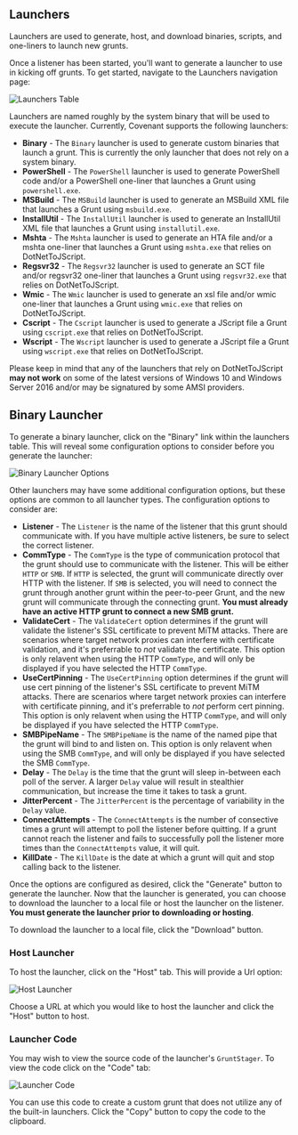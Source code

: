 ## Launchers

Launchers are used to generate, host, and download binaries, scripts, and one-liners to launch new grunts.

Once a listener has been started, you'll want to generate a launcher to use in kicking off grunts. To get started, navigate to the Launchers navigation page:

![Launchers Table](https://github.com/cobbr/Covenant/wiki/images/covenant-gui-launchers.png)

Launchers are named roughly by the system binary that will be used to execute the launcher. Currently, Covenant supports the following launchers:

* **Binary** - The `Binary` launcher is used to generate custom binaries that launch a grunt. This is currently the only launcher that does not rely on a system binary.
* **PowerShell** - The `PowerShell` launcher is used to generate PowerShell code and/or a PowerShell one-liner that launches a Grunt using `powershell.exe`.
* **MSBuild** - The `MSBuild` launcher is used to generate an MSBuild XML file that launches a Grunt using `msbuild.exe`.
* **InstallUtil** - The `InstallUtil` launcher is used to generate an InstallUtil XML file that launches a Grunt using `installutil.exe`.
* **Mshta** - The `Mshta` launcher is used to generate an HTA file and/or a mshta one-liner that launches a Grunt using `mshta.exe` that relies on DotNetToJScript.
* **Regsvr32** - The `Regsvr32` launcher is used to generate an SCT file and/or regsvr32 one-liner that launches a Grunt using `regsvr32.exe` that relies on DotNetToJScript.
* **Wmic** - The `Wmic` launcher is used to generate an xsl file and/or wmic one-liner that launches a Grunt using `wmic.exe` that relies on DotNetToJScript.
* **Cscript** - The `Cscript` launcher is used to generate a JScript file a Grunt using `cscript.exe` that relies on DotNetToJScript.
* **Wscript** - The `Wscript` launcher is used to generate a JScript file a Grunt using `wscript.exe` that relies on DotNetToJScript.

Please keep in mind that any of the launchers that rely on DotNetToJScript **may not work** on some of the latest versions of Windows 10 and Windows Server 2016 and/or may be signatured by some AMSI providers.

## Binary Launcher

To generate a binary launcher, click on the "Binary" link within the launchers table. This will reveal some configuration options to consider before you generate the launcher:

![Binary Launcher Options](https://github.com/cobbr/Covenant/wiki/images/covenant-gui-launcherbinary.png)

Other launchers may have some additional configuration options, but these options are common to all launcher types. The configuration options to consider are:

* **Listener** - The `Listener` is the name of the listener that this grunt should communicate with. If you have multiple active listeners, be sure to select the correct listener.
* **CommType** - The `CommType` is the type of communication protocol that the grunt should use to communicate with the listener. This will be either `HTTP` or `SMB`. If `HTTP` is selected, the grunt will communicate directly over HTTP with the listener. If `SMB` is selected, you will need to connect the grunt through another grunt within the peer-to-peer Grunt, and the new grunt will communicate through the connecting grunt. **You must already have an active HTTP grunt to connect a new SMB grunt.**
* **ValidateCert** - The `ValidateCert` option determines if the grunt will validate the listener's SSL certificate to prevent MiTM attacks. There are scenarios where target network proxies can interfere with certificate validation, and it's preferrable to *not* validate the certificate. This option is only relavent when using the HTTP `CommType`, and will only be displayed if you have selected the HTTP `CommType`.
* **UseCertPinning** - The `UseCertPinning` option determines if the grunt will use cert pinning of the listener's SSL certificate to prevent MiTM attacks. There are scenarios where target network proxies can interfere with certificate pinning, and it's preferrable to *not* perform cert pinning. This option is only relavent when using the HTTP `CommType`, and will only be displayed if you have selected the HTTP `CommType`.
* **SMBPipeName** - The `SMBPipeName` is the name of the named pipe that the grunt will bind to and listen on. This option is only relavent when using the SMB `CommType`, and will only be displayed if you have selected the SMB `CommType`.
* **Delay** - The `Delay` is the time that the grunt will sleep in-between each poll of the server. A larger `Delay` value will result in stealthier communication, but increase the time it takes to task a grunt.
* **JitterPercent** - The `JitterPercent` is the percentage of variability in the `Delay` value.
* **ConnectAttempts** - The `ConnectAttempts` is the number of consective times a grunt will attempt to poll the listener before quitting. If a grunt cannot reach the listener and fails to successfully poll the listener more times than the `ConnectAttempts` value, it will quit.
* **KillDate** - The `KillDate` is the date at which a grunt will quit and stop calling back to the listener.

Once the options are configured as desired, click the "Generate" button to generate the launcher. Now that the launcher is generated, you can choose to download the launcher to a local file or host the launcher on the listener. **You must generate the launcher prior to downloading or hosting**.

To download the launcher to a local file, click the "Download" button.

### Host Launcher

To host the launcher, click on the "Host" tab. This will provide a Url option:

![Host Launcher](https://github.com/cobbr/Covenant/wiki/images/covenant-gui-launcherhost.png)

Choose a URL at which you would like to host the launcher and click the "Host" button to host.

### Launcher Code

You may wish to view the source code of the launcher's `GruntStager`. To view the code click on the "Code" tab:

![Launcher Code](https://github.com/cobbr/Covenant/wiki/images/covenant-gui-launchercode.png)

You can use this code to create a custom grunt that does not utilize any of the built-in launchers. Click the "Copy" button to copy the code to the clipboard.